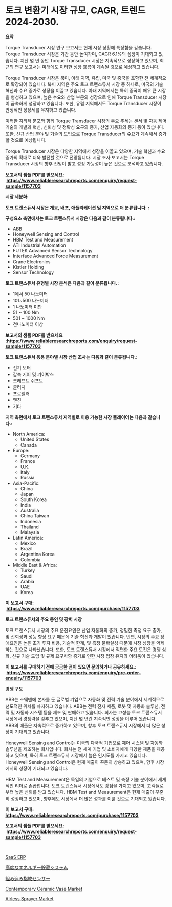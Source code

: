 <p><h1>토크 변환기 시장 규모, CAGR, 트렌드 2024-2030.</h1></p><p><strong>요약</strong></p>
<p><p>Torque Transducer 시장 연구 보고서는 현재 시장 상황에 특정함을 갖습니다. Torque Transducer 시장은 기간 동안 높여가며, CAGR 6.1%의 성장이 기대되고 있습니다. 지난 몇 년 동안 Torque Transducer 시장은 지속적으로 성장하고 있으며, 최근의 연구 보고서는 미래에도 이러한 성장 흐름이 계속될 것으로 예상하고 있습니다.</p><p>Torque Transducer 시장은 북미, 아태 지역, 유럽, 미국 및 중국을 포함한 전 세계적으로 확장되어 있습니다. 북미 지역은 주요 토크 트랜스듀서 시장 중 하나로, 미국의 기술 혁신과 수요 증가로 성장을 이끌고 있습니다. 아태 지역에서는 특히 중국이 매우 큰 시장을 형성하고 있으며, 높은 수요와 산업 부문의 성장으로 인해 Torque Transducer 시장이 급속하게 성장하고 있습니다. 또한, 유럽 지역에서도 Torque Transducer 시장이 안정적인 성장세를 유지하고 있습니다.</p><p>이러한 지리적 분포와 함께 Torque Transducer 시장의 주요 추세는 센서 및 자동 제어 기술의 개발과 혁신, 신뢰성 및 정확성 요구의 증가, 산업 자동화의 증가 등이 있습니다. 또한, 신규 산업 분야 및 기술의 도입으로 Torque Transducer의 수요가 계속해서 증가할 것으로 예상됩니다.</p><p>Torque Transducer 시장은 다양한 지역에서 성장을 이끌고 있으며, 기술 혁신과 수요 증가의 확대로 더욱 발전할 것으로 전망됩니다. 시장 조사 보고서는 Torque Transducer 시장의 향후 전망이 밝고 성장 가능성이 높은 것으로 분석하고 있습니다.</p></p>
<p><strong>보고서의 샘플 PDF를 받으세요: &nbsp;<a href="https://www.reliableresearchreports.com/enquiry/request-sample/1157703">https://www.reliableresearchreports.com/enquiry/request-sample/1157703</a></strong></p>
<p><strong>시장 세분화:</strong></p>
<p><strong> 토크 트랜스듀서 시장은 개요, 배포, 애플리케이션 및 지역으로 더 분류됩니다. :</strong></p>
<p><strong>구성요소 측면에서는 토크 트랜스듀서 시장은 다음과 같이 분류됩니다.:</strong></p>
<p><ul><li>ABB</li><li>Honeywell Sensing and Control</li><li>HBM Test and Measurement</li><li>ATI Industrial Automation</li><li>FUTEK Advanced Sensor Technology</li><li>Interface Advanced Force Measurement</li><li>Crane Electronics</li><li>Kistler Holding</li><li>Sensor Technology</li></ul></p>
<p><strong> 토크 트랜스듀서 유형별 시장 분석은 다음과 같이 분류됩니다.:</strong></p>
<p><ul><li>1에서 50 나노미터</li><li>101~500 나노미터</li><li>1 나노미터 미만</li><li>51 ~ 100 Nm</li><li>501 ~ 1000 Nm</li><li>천나노미터 이상</li></ul></p>
<p><strong>보고서의 샘플 PDF를 받으세요 :<a href="https://www.reliableresearchreports.com/enquiry/request-sample/1157703">https://www.reliableresearchreports.com/enquiry/request-sample/1157703</a></strong></p>
<p><strong> 토크 트랜스듀서 응용 분야별 시장 산업 조사는 다음과 같이 분류됩니다.:</strong></p>
<p><ul><li>전기 모터</li><li>감속 기어 및 기어박스</li><li>크래프트 쉬프트</li><li>클러치</li><li>프로펠러</li><li>엔진</li><li>기타</li></ul></p>
<p><strong>지역 측면에서 토크 트랜스듀서 지역별로 이용 가능한 시장 플레이어는 다음과 같습니다.:</strong></p>
<p><ul>
    <li>
        North America:
        <ul>
            <li>United States</li>
            <li>Canada</li>
        </ul>
    </li>
    <li>
        Europe:
        <ul>
            <li>Germany</li>
            <li>France</li>
            <li>U.K.</li>
            <li>Italy</li>
            <li>Russia</li>
        </ul>
    </li>
    <li>
        Asia-Pacific:
        <ul>
            <li>China</li>
            <li>Japan</li>
            <li>South Korea</li>
            <li>India</li>
            <li>Australia</li>
            <li>China Taiwan</li>
            <li>Indonesia</li>
            <li>Thailand</li>
            <li>Malaysia</li>
        </ul>
    </li>
    <li>
        Latin America:
        <ul>
            <li>Mexico</li>
            <li>Brazil</li>
            <li>Argentina Korea</li>
            <li>Colombia</li>
        </ul>
    </li>
    <li>
        Middle East & Africa:
        <ul>
            <li>Turkey</li>
            <li>Saudi</li>
            <li>Arabia</li>
            <li>UAE</li>
            <li>Korea</li>
        </ul>
    </li>
    </ul></p>
<p><strong>이 보고서 구매: &nbsp;<a href="https://www.reliableresearchreports.com/purchase/1157703">https://www.reliableresearchreports.com/purchase/1157703</a></strong></p>
<p><strong>토크 트랜스듀서의 주요 동인 및 장벽 시장</strong></p>
<p><p>토크 트랜스듀서 시장의 주요 운전요인은 산업 자동화의 증가, 정밀한 측정 요구 증가, 및 신뢰성과 성능 향상 요구 때문에 기술 혁신과 개발이 있습니다. 반면, 시장의 주요 장애요인은 높은 초기 투자 비용, 기술적 한계, 및 측정 불확실성 때문에 시장 성장을 억제하는 것으로 나타났습니다. 또한, 토크 트랜스듀서 시장에서 직면한 주요 도전은 경쟁 심화, 신규 기술 도입 및 규제 요구사항 증가로 인한 시장 입장 유지의 어려움이 있습니다.</p></p>
<p><strong>이 보고서를 구매하기 전에 궁금한 점이 있으면 문의하거나 공유하세요.: &nbsp;<a href="https://www.reliableresearchreports.com/enquiry/pre-order-enquiry/1157703">https://www.reliableresearchreports.com/enquiry/pre-order-enquiry/1157703</a></strong></p>
<p><strong>경쟁 구도</strong></p>
<p><p>ABB는 스웨덴에 본사를 둔 글로벌 기업으로 자동화 및 전력 기술 분야에서 세계적으로 선도적인 위치를 차지하고 있습니다. ABB는 전력 전자 제품, 로봇 및 자동화 솔루션, 전력 및 자동화 시스템 등을 제조 및 판매하고 있습니다. 회사는 고성능 토크 트랜스듀서 시장에서 경쟁력을 갖추고 있으며, 지난 몇 년간 지속적인 성장을 이루어 왔습니다. ABB의 매출은 지속적으로 증가하고 있으며, 향후 토크 트랜스듀서 시장에서 더 많은 성장이 기대되고 있습니다.</p><p>Honeywell Sensing and Control는 미국의 다국적 기업으로 제어 시스템 및 자동화 솔루션을 제조하는 회사입니다. 회사는 전 세계 기업 및 소비자에게 다양한 제품을 제공하고 있으며, 특히 토크 트랜스듀서 시장에서 높은 인지도를 가지고 있습니다. Honeywell Sensing and Control은 현재 매출이 꾸준히 상승하고 있으며, 향후 시장에서의 성장이 기대되고 있습니다.</p><p>HBM Test and Measurement은 독일의 기업으로 테스트 및 측정 기술 분야에서 세계적인 리더로 손꼽힙니다. 토크 트랜스듀서 시장에서도 강점을 가지고 있으며, 고객들로부터 높은 신뢰를 받고 있습니다. HBM Test and Measurement은 현재 매출이 꾸준히 성장하고 있으며, 향후에도 시장에서 더 많은 성과를 이룰 것으로 기대되고 있습니다.</p></p>
<p><strong>이 보고서 구매: &nbsp; <a href="https://www.reliableresearchreports.com/purchase/1157703">https://www.reliableresearchreports.com/purchase/1157703</a></strong></p>
<p><strong>보고서의 샘플 PDF를 받으세요: &nbsp;<a href="https://www.reliableresearchreports.com/enquiry/request-sample/1157703">https://www.reliableresearchreports.com/enquiry/request-sample/1157703</a></strong><strong></strong></p>
<p>&nbsp;</p>
<p><p><a href="https://medium.com/@hermanokutneva7878567/saas-erp-%EC%8B%9C%EC%9E%A5-%EC%8B%9C%EC%9E%A5-%EC%A0%90%EC%9C%A0%EC%9C%A8-%EC%8B%9C%EC%9E%A5-%EB%8F%99%ED%96%A5-%EB%B0%8F-%EB%AF%B8%EB%9E%98-%EC%84%B1%EC%9E%A5-%ED%83%90%EC%83%89-cf0c61e54b6c">SaaS ERP</a></p><p><a href="https://github.com/cbigkbh02719/Market-Research-Report-List-1/blob/main/4061663191062.md">高度なエネルギー貯蔵システム</a></p><p><a href="https://medium.com/@skylarreilly36/%E5%9F%8B%E3%82%81%E8%BE%BC%E3%81%BF%E6%8C%87%E7%B4%8B%E3%82%BB%E3%83%B3%E3%82%B5%E3%83%BC%E5%B8%82%E5%A0%B4%E8%A6%8F%E6%A8%A1-%E5%B8%82%E5%A0%B4%E5%B1%95%E6%9C%9B%E3%81%A8%E5%B8%82%E5%A0%B4%E4%BA%88%E6%B8%AC-2024%E5%B9%B4%E3%81%8B%E3%82%892031%E5%B9%B4-997cd01a1636">組み込み指紋センサー</a></p><p><a href="https://issuu.com/reportprime-2/docs/contemporary-ceramic-vase-market-size-2030.pptx">Contemporary Ceramic Vase Market</a></p><p><a href="https://skillful-vermicelli-b89.notion.site/Airless-Sprayer-Market-Size-and-Examines-its-Market-Scope-with-a-Primary-Focus-on-Growth-Opportuni-8f702baad3634d1994f47fcad1aa9c70">Airless Sprayer Market</a></p></p>